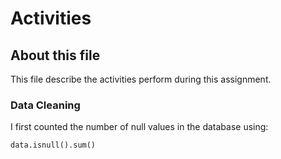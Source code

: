 # Activities
## About this file
This file describe the activities perform during this assignment.

### Data Cleaning 
I first counted the number of null values in the database using: 

```
data.isnull().sum()
```
